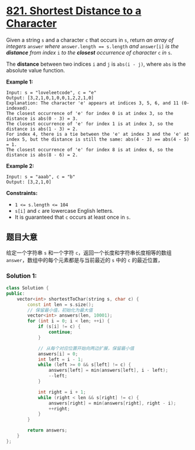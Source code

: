 # [821. Shortest Distance to a Character](https://leetcode.com/problems/shortest-distance-to-a-character/)

Given a string `s` and a character `c` that occurs in `s`, return *an array of integers* `answer` *where* `answer.length == s.length` *and* `answer[i]` *is the **distance** from index* `i` *to the **closest** occurrence of character* `c` *in* `s`.

The **distance** between two indices `i` and `j` is `abs(i - j)`, where `abs` is the absolute value function.

 

**Example 1:**

```
Input: s = "loveleetcode", c = "e"
Output: [3,2,1,0,1,0,0,1,2,2,1,0]
Explanation: The character 'e' appears at indices 3, 5, 6, and 11 (0-indexed).
The closest occurrence of 'e' for index 0 is at index 3, so the distance is abs(0 - 3) = 3.
The closest occurrence of 'e' for index 1 is at index 3, so the distance is abs(1 - 3) = 2.
For index 4, there is a tie between the 'e' at index 3 and the 'e' at index 5, but the distance is still the same: abs(4 - 3) == abs(4 - 5) = 1.
The closest occurrence of 'e' for index 8 is at index 6, so the distance is abs(8 - 6) = 2.
```

**Example 2:**

```
Input: s = "aaab", c = "b"
Output: [3,2,1,0]
```

 

**Constraints:**

- `1 <= s.length <= 104`
- `s[i]` and `c` are lowercase English letters.
- It is guaranteed that `c` occurs at least once in `s`.

## 题目大意

给定一个字符串 `s` 和一个字符 `c`，返回一个长度和字符串长度相等的数组 `answer`，数组中的每个元素都是与当前最近的 `s` 中的 `c` 的最近位置，


### Solution 1:

````c++
class Solution {
public:
    vector<int> shortestToChar(string s, char c) {
        const int len = s.size();
        // 保留最小值，初始化为最大值
        vector<int> answers(len, 10001);
        for (int i = 0; i < len; ++i) {
            if (s[i] != c) {
                continue;
            }

            // 从每个对应位置开始向两边扩展，保留最小值
            answers[i] = 0;
            int left = i - 1;
            while (left >= 0 && s[left] != c) {
                answers[left] = min(answers[left], i - left);
                --left;
            }

            int right = i + 1;
            while (right < len && s[right] != c) {
                answers[right] = min(answers[right], right - i);
                ++right;
            }
        }

        return answers;
    }
};
````
